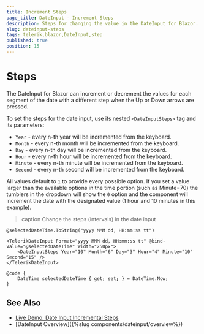 ```yaml
---
title: Increment Steps
page_title: DateInput - Increment Steps
description: Steps for changing the value in the DateInput for Blazor.
slug: dateinput-steps
tags: telerik,blazor,DateInput,step
published: true
position: 15
---
```


# Steps

The DateInput for Blazor can increment or decrement the values for each segment of the date with a different step when the Up or Down arrows are pressed.

To set the steps for the date input, use its nested `<DateInputSteps>` tag and its parameters:

* `Year` - every n-th year will be incremented from the keyboard.
* `Month` - every n-th month will be incremented from the keyboard.
* `Day` - every n-th day will be incremented from the keyboard.
* `Hour` - every n-th hour will be incremented from the keyboard.
* `Minute` - every n-th minute will be incremented from the keyboard.
* `Second` - every n-th second will be incremented from the keyboard.

All values default to `1` to provide every possible option. If you set a value larger than the available options in the time portion (such as Minute=70) the tumblers in the dropdown will show the `0` option and the component will increment the date with the designated value (1 hour and 10 minutes in this example).

>caption Change the steps (intervals) in the date input

````CSHTML
@selectedDateTime.ToString("yyyy MMM dd, HH:mm:ss tt")

<TelerikDateInput Format="yyyy MMM dd, HH:mm:ss tt" @bind-Value="@selectedDateTime" Width="250px">
    <DateInputSteps Year="10" Month="6" Day="3" Hour="4" Minute="10" Second="15" />
</TelerikDateInput>

@code {
    DateTime selectedDateTime { get; set; } = DateTime.Now;
}
````



## See Also

* [Live Demo: Date Input Incremental Steps](https://demos.telerik.com/blazor-ui/dateinput/incremental-steps)
* [DateInput Overview]({%slug components/dateinput/overview%})

